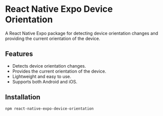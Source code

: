 # React Native Expo Device Orientation

A React Native Expo package for detecting device orientation changes and providing the current orientation of the device.

## Features

- Detects device orientation changes.
- Provides the current orientation of the device.
- Lightweight and easy to use.
- Supports both Android and iOS.

## Installation

```sh
npm react-native-expo-device-orientation
```
